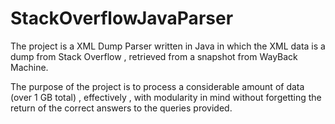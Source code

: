 # StackOverflowJavaParser

The project is a XML Dump Parser written in Java in which the XML data is a dump from Stack Overflow , retrieved from a snapshot from WayBack Machine.

The purpose of the project is to process a considerable amount of data (over 1 GB total) , effectively , with modularity in mind without forgetting the return of the correct answers to the queries provided.
